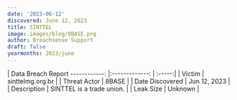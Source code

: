 ```yaml
---
date: '2023-06-12'
discovered: June 12, 2023
title: SINTTEL
image: images/blog/8BASE.png
author: Breachsense Support
draft: false
yearmonths: 2023/june
---
```



| Data Breach Report
------------:     |:-------------:    | :-----:|
| Victim      | sinttelmg.org.br      | 
| Threat Actor      | 8BASE      | 
| Date Discovered      | Jun 12, 2023      | 
| Description      | SINTTEL is a trade union.      | 
| Leak Size      | Unknown      | 

